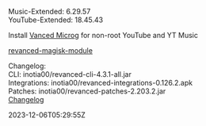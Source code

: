 Music-Extended: 6.29.57  
YouTube-Extended: 18.45.43  

Install [Vanced Microg](https://github.com/TeamVanced/VancedMicroG/releases) for non-root YouTube and YT Music  

[revanced-magisk-module](https://github.com/j-hc/revanced-magisk-module)  

Changelog:  
CLI: inotia00/revanced-cli-4.3.1-all.jar  
Integrations: inotia00/revanced-integrations-0.126.2.apk  
Patches: inotia00/revanced-patches-2.203.2.jar  
[Changelog](https://github.com/inotia00/revanced-patches/releases/tag/v2.203.2)  

2023-12-06T05:29:55Z

